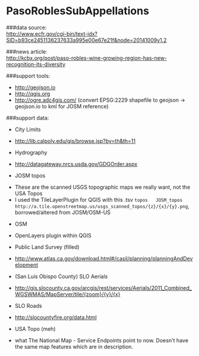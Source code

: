 PasoRoblesSubAppellations
=========================

###data source:  
http://www.ecfr.gov/cgi-bin/text-idx?SID=b93ce2451136237633a995e00e67e21f&node=20141009y1.2

###news article:  
http://kcbx.org/post/paso-robles-wine-growing-region-has-new-recognition-its-diversity

###support tools:  
* http://geojson.io
* http://qgis.org
* http://ogre.adc4gis.com/ (convert EPSG:2229 shapefile to geojson -> geojson.io to kml for JOSM reference)

###support data:  
* City Limits
 - http://lib.calpoly.edu/gis/browse.jsp?by=th&th=11
* Hydrography
 - http://datagateway.nrcs.usda.gov/GDGOrder.aspx
* JOSM topos
 - These are the scanned USGS topographic maps we really want, not the USA Topos
 - I used the TileLayerPlugin for QGIS with this .tsv `topos   JOSM_topos      http://a.tile.openstreetmap.us/usgs_scanned_topos/{z}/{x}/{y}.png`, borrowed/altered from JOSM/OSM-US
* OSM
 - OpenLayers plugin within QGIS
* Public Land Survey (filled)
 - http://www.atlas.ca.gov/download.html#/casil/planning/planningAndDevelopment
* (San Luis Obispo County) SLO Aerials
 - http://gis.slocounty.ca.gov/arcgis/rest/services/Aerials/2011_Combined_WGSWMAS/MapServer/tile/{zoom}/{y}/{x}
* SLO Roads
 - http://slocountyfire.org/data.html
* USA Topo (meh)
 - what The National Map - Service Endpoints point to now. Doesn't have the same map features which are in description.
